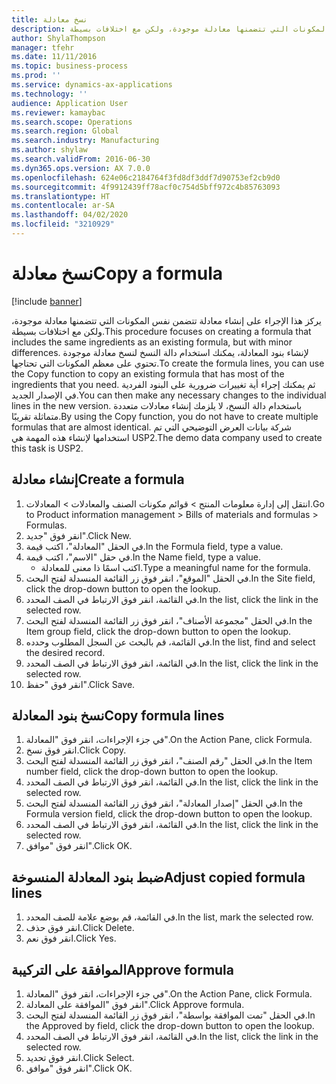 ```yaml
---
title: ‏‫نسخ معادلة‬
description: يركز هذا الإجراء على إنشاء معادلة تتضمن نفس المكونات التي تتضمنها معادلة موجودة، ولكن مع اختلافات بسيطة.
author: ShylaThompson
manager: tfehr
ms.date: 11/11/2016
ms.topic: business-process
ms.prod: ''
ms.service: dynamics-ax-applications
ms.technology: ''
audience: Application User
ms.reviewer: kamaybac
ms.search.scope: Operations
ms.search.region: Global
ms.search.industry: Manufacturing
ms.author: shylaw
ms.search.validFrom: 2016-06-30
ms.dyn365.ops.version: AX 7.0.0
ms.openlocfilehash: 624e06c2184764f3fd8df3ddf7d90753ef2cb9d0
ms.sourcegitcommit: 4f9912439ff78acf0c754d5bff972c4b85763093
ms.translationtype: HT
ms.contentlocale: ar-SA
ms.lasthandoff: 04/02/2020
ms.locfileid: "3210929"
---
```

# <a name="copy-a-formula"></a><span data-ttu-id="d6635-103">‏‫نسخ معادلة‬</span><span class="sxs-lookup"><span data-stu-id="d6635-103">Copy a formula</span></span>

[!include [banner](../../includes/banner.md)]

<span data-ttu-id="d6635-104">يركز هذا الإجراء على إنشاء معادلة تتضمن نفس المكونات التي تتضمنها معادلة موجودة، ولكن مع اختلافات بسيطة.</span><span class="sxs-lookup"><span data-stu-id="d6635-104">This procedure focuses on creating a formula that includes the same ingredients as an existing formula, but with minor differences.</span></span> <span data-ttu-id="d6635-105">لإنشاء بنود المعادلة، يمكنك استخدام دالة النسخ لنسخ معادلة موجودة تحتوي على معظم المكونات التي تحتاجها.</span><span class="sxs-lookup"><span data-stu-id="d6635-105">To create the formula lines, you can use the Copy function to copy an existing formula that has most of the ingredients that you need.</span></span> <span data-ttu-id="d6635-106">ثم يمكنك إجراء أية تغييرات ضرورية على البنود الفردية في الإصدار الجديد.</span><span class="sxs-lookup"><span data-stu-id="d6635-106">You can then make any necessary changes to the individual lines in the new version.</span></span> <span data-ttu-id="d6635-107">باستخدام دالة النسخ، لا يلزمك إنشاء معادلات متعددة متماثلة تقريبًا.</span><span class="sxs-lookup"><span data-stu-id="d6635-107">By using the Copy function, you do not have to create multiple formulas that are almost identical.</span></span> <span data-ttu-id="d6635-108">شركة بيانات العرض التوضيحي التي تم استخدامها لإنشاء هذه المهمة هي USP2.‬</span><span class="sxs-lookup"><span data-stu-id="d6635-108">The demo data company used to create this task is USP2.</span></span>


## <a name="create-a-formula"></a><span data-ttu-id="d6635-109">إنشاء معادلة</span><span class="sxs-lookup"><span data-stu-id="d6635-109">Create a formula</span></span>
1. <span data-ttu-id="d6635-110">انتقل إلى إدارة معلومات المنتج > قوائم مكونات الصنف والمعادلات‬ > المعادلات.</span><span class="sxs-lookup"><span data-stu-id="d6635-110">Go to Product information management > Bills of materials and formulas > Formulas.</span></span>
2. <span data-ttu-id="d6635-111">انقر فوق "جديد".</span><span class="sxs-lookup"><span data-stu-id="d6635-111">Click New.</span></span>
3. <span data-ttu-id="d6635-112">في الحقل "المعادلة"، اكتب قيمة.</span><span class="sxs-lookup"><span data-stu-id="d6635-112">In the Formula field, type a value.</span></span>
4. <span data-ttu-id="d6635-113">في حقل "الاسم"، اكتب قيمة.</span><span class="sxs-lookup"><span data-stu-id="d6635-113">In the Name field, type a value.</span></span>
    * <span data-ttu-id="d6635-114">اكتب اسمًا ذا معنى للمعادلة.</span><span class="sxs-lookup"><span data-stu-id="d6635-114">Type a meaningful name for the formula.</span></span>  
5. <span data-ttu-id="d6635-115">في الحقل "الموقع"، انقر فوق زر القائمة المنسدلة لفتح البحث.</span><span class="sxs-lookup"><span data-stu-id="d6635-115">In the Site field, click the drop-down button to open the lookup.</span></span>
6. <span data-ttu-id="d6635-116">في القائمة، انقر فوق الارتباط في الصف المحدد.</span><span class="sxs-lookup"><span data-stu-id="d6635-116">In the list, click the link in the selected row.</span></span>
7. <span data-ttu-id="d6635-117">في الحقل "مجموعة الأصناف‬‬‬"، انقر فوق زر القائمة المنسدلة لفتح البحث.</span><span class="sxs-lookup"><span data-stu-id="d6635-117">In the Item group field, click the drop-down button to open the lookup.</span></span>
8. <span data-ttu-id="d6635-118">في القائمة، قم بالبحث عن السجل المطلوب وحدده.</span><span class="sxs-lookup"><span data-stu-id="d6635-118">In the list, find and select the desired record.</span></span>
9. <span data-ttu-id="d6635-119">في القائمة، انقر فوق الارتباط في الصف المحدد.</span><span class="sxs-lookup"><span data-stu-id="d6635-119">In the list, click the link in the selected row.</span></span>
10. <span data-ttu-id="d6635-120">انقر فوق "حفظ".</span><span class="sxs-lookup"><span data-stu-id="d6635-120">Click Save.</span></span>

## <a name="copy-formula-lines"></a><span data-ttu-id="d6635-121">نسخ بنود المعادلة</span><span class="sxs-lookup"><span data-stu-id="d6635-121">Copy formula lines</span></span>
1. <span data-ttu-id="d6635-122">في جزء الإجراءات، انقر فوق "المعادلة".</span><span class="sxs-lookup"><span data-stu-id="d6635-122">On the Action Pane, click Formula.</span></span>
2. <span data-ttu-id="d6635-123">انقر فوق نسخ.</span><span class="sxs-lookup"><span data-stu-id="d6635-123">Click Copy.</span></span>
3. <span data-ttu-id="d6635-124">في الحقل "رقم الصنف"، انقر فوق زر القائمة المنسدلة لفتح البحث.</span><span class="sxs-lookup"><span data-stu-id="d6635-124">In the Item number field, click the drop-down button to open the lookup.</span></span>
4. <span data-ttu-id="d6635-125">في القائمة، انقر فوق الارتباط في الصف المحدد.</span><span class="sxs-lookup"><span data-stu-id="d6635-125">In the list, click the link in the selected row.</span></span>
5. <span data-ttu-id="d6635-126">في الحقل "إصدار المعادلة"، انقر فوق زر القائمة المنسدلة لفتح البحث.</span><span class="sxs-lookup"><span data-stu-id="d6635-126">In the Formula version field, click the drop-down button to open the lookup.</span></span>
6. <span data-ttu-id="d6635-127">في القائمة، انقر فوق الارتباط في الصف المحدد.</span><span class="sxs-lookup"><span data-stu-id="d6635-127">In the list, click the link in the selected row.</span></span>
7. <span data-ttu-id="d6635-128">انقر فوق "موافق".</span><span class="sxs-lookup"><span data-stu-id="d6635-128">Click OK.</span></span>

## <a name="adjust-copied-formula-lines"></a><span data-ttu-id="d6635-129">ضبط بنود المعادلة المنسوخة</span><span class="sxs-lookup"><span data-stu-id="d6635-129">Adjust copied formula lines</span></span>
1. <span data-ttu-id="d6635-130">في القائمة، قم بوضع علامة للصف المحدد.</span><span class="sxs-lookup"><span data-stu-id="d6635-130">In the list, mark the selected row.</span></span>
2. <span data-ttu-id="d6635-131">انقر فوق حذف.</span><span class="sxs-lookup"><span data-stu-id="d6635-131">Click Delete.</span></span>
3. <span data-ttu-id="d6635-132">انقر فوق نعم.</span><span class="sxs-lookup"><span data-stu-id="d6635-132">Click Yes.</span></span>

## <a name="approve-formula"></a><span data-ttu-id="d6635-133">الموافقة على التركيبة</span><span class="sxs-lookup"><span data-stu-id="d6635-133">Approve formula</span></span>
1. <span data-ttu-id="d6635-134">في جزء الإجراءات، انقر فوق "المعادلة".</span><span class="sxs-lookup"><span data-stu-id="d6635-134">On the Action Pane, click Formula.</span></span>
2. <span data-ttu-id="d6635-135">انقر فوق "الموافقة على المعادلة".</span><span class="sxs-lookup"><span data-stu-id="d6635-135">Click Approve formula.</span></span>
3. <span data-ttu-id="d6635-136">في الحقل "تمت الموافقة بواسطة‬"، انقر فوق زر القائمة المنسدلة لفتح البحث.</span><span class="sxs-lookup"><span data-stu-id="d6635-136">In the Approved by field, click the drop-down button to open the lookup.</span></span>
4. <span data-ttu-id="d6635-137">في القائمة، انقر فوق الارتباط في الصف المحدد.</span><span class="sxs-lookup"><span data-stu-id="d6635-137">In the list, click the link in the selected row.</span></span>
5. <span data-ttu-id="d6635-138">انقر فوق تحديد.</span><span class="sxs-lookup"><span data-stu-id="d6635-138">Click Select.</span></span>
6. <span data-ttu-id="d6635-139">انقر فوق "موافق".</span><span class="sxs-lookup"><span data-stu-id="d6635-139">Click OK.</span></span>

